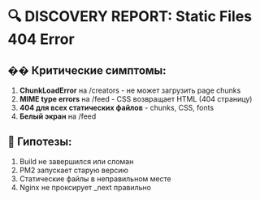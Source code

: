 # 🔍 DISCOVERY REPORT: Static Files 404 Error

## �� Критические симптомы:
1. **ChunkLoadError** на /creators - не может загрузить page chunks
2. **MIME type errors** на /feed - CSS возвращает HTML (404 страницу)
3. **404 для всех статических файлов** - chunks, CSS, fonts
4. **Белый экран** на /feed

## 🎯 Гипотезы:
1. Build не завершился или сломан
2. PM2 запускает старую версию
3. Статические файлы в неправильном месте
4. Nginx не проксирует _next правильно

